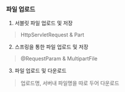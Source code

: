 ### 파일 업로드 
1. 서블릿 파일 업로드 및 저장  
> HttpServletRequest & Part 
2. 스프링을 통한 파일 업로드 및 저장   
> @RequestParam & MultipartFile   
3. 파일 업로드 및 다운로드   
> 업로드명, 서버내 파일명을 따로 두어 다운로드
